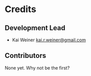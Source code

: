 # Credits

## Development Lead

* Kai Weiner <kai.r.weiner@gmail.com>

## Contributors

None yet. Why not be the first?
